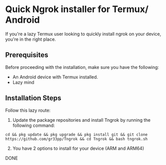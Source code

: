 # Quick Ngrok installer for Termux/ Android
If you're a lazy Termux user looking to quickly install ngrok on your device, you're in the right place.

## Prerequisites
Before proceeding with the installation, make sure you have the following:
- An Android device with Termux installed.
- Lazy mind

## Installation Steps
Follow this lazy route:

1. Update the package repositories and install Tngrok by running the following command:

```cd && pkg update && pkg upgrade && pkg install git && git clone https://github.com/gr33pp/Tngrok && cd Tngrok && bash tngrok.sh```

2. You have 2 options to install for your device (ARM and ARM64)

DONE
